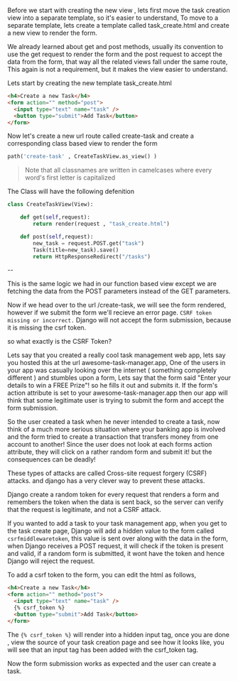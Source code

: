 Before we start with creating the new view , lets first move the task creation view into a separate template, so it's easier to understand, To move to a separate template, lets create a template called task_create.html and create a new view to render the form.

We already learned about get and post methods, usually its convention to use the get request to render the form and the post request to accept the data from the form, that way all the related views fall under the same route, This again is not a requirement, but it makes the view easier to understand.

Lets start by creating the new template task_create.html

```html
<h4>Create a new Task</h4>
<form action="" method="post">
  <input type="text" name="task" />
  <button type="submit">Add Task</button>
</form>
```

Now let's create a new url route called create-task and create a corresponding class based view to render the form

```python
path('create-task' , CreateTaskView.as_view() )
```

> Note that all classnames are written in camelcases where every word's first letter is capitalized

The Class will have the following defenition

```python
class CreateTaskView(View):

    def get(self,request):
        return render(request , "task_create.html")

    def post(self,request):
        new_task = request.POST.get("task")
        Task(title=new_task).save()
        return HttpResponseRedirect("/tasks")
```

--

This is the same logic we had in our function based view except we are fetching the data from the POST parameters instead of the GET parameters.

Now if we head over to the url /create-task, we will see the form rendered, however if we submit the form we'll recieve an error page.
`CSRF token missing or incorrect.` Django will not accept the form submission, because it is missing the csrf token.

so what exactly is the CSRF Token?

Lets say that you created a really cool task management web app, lets say you hosted this at the url awesome-task-manager.app,
One of the users in your app was casually looking over the internet ( something completely different ) and stumbles upon a form, Lets say that the form said "Enter your details to win a FREE Prize"! so he fills it out and submits it.
If the form's action attribute is set to your awesome-task-manager.app then our app will think that some legitimate user is trying to submit the form and accept the form submission.

So the user created a task when he never intended to create a task, now think of a much more serious situation where your banking app is involved and the form tried to create a transaction that transfers money from one account to another! Since the user does not look at each forms action attribute, they will click on a rather random form and submit it! but the consequences can be deadly!

These types of attacks are called Cross-site request forgery (CSRF) attacks. and django has a very clever way to prevent these attacks.

Django create a random token for every request that renders a form and remembers the token when the data is sent back, so the server can verify that the request is legitimate, and not a CSRF attack.

If you wanted to add a task to your task management app, when you get to the task create page, Django will add a hidden value to the form called `csrfmiddlewaretoken`, this value is sent over along with the data in the form, when Django receives a POST request, it will check if the token is present and valid, if a random form is submitted, it wont have the token and hence Django will reject the request.

To add a csrf token to the form, you can edit the html as follows,

```html
<h4>Create a new Task</h4>
<form action="" method="post">
  <input type="text" name="task" />
  {% csrf_token %}
  <button type="submit">Add Task</button>
</form>
```

The `{% csrf_token %}` will render into a hidden input tag, once you are done , view the source of your task creation page and see how it looks like, you will see that an input tag has been added with the csrf_token tag.

Now the form submission works as expected and the user can create a task.
